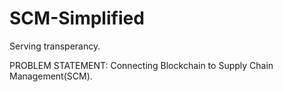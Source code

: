 # SCM-Simplified
Serving transperancy.

PROBLEM STATEMENT:
Connecting Blockchain to Supply Chain Management(SCM).
